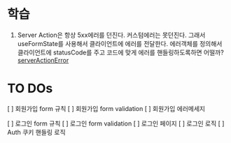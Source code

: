 # 학습

1. Server Action은 항상 5xx에러를 던진다. 커스텀에러는 못던진다.
   그래서 useFormState를 사용해서 클라이언트에 에러를 전달한다.
   에러객체를 정의해서 클라이언트에 statusCode를 주고 코드에 맞게 에러를 핸들링하도록하면 어떨까?
   [serverActionError](https://joulev.dev/blogs/throwing-expected-errors-in-react-server-actions)

# TO DOs

[ ] 회원가입 form 규칙
[ ] 회원가입 form validation
[ ] 회원가입 에러메세지

[ ] 로그인 form 규칙
[ ] 로그인 form validation
[ ] 로그인 페이지
[ ] 로그인 로직
[ ] Auth 쿠키 핸들링 로직
